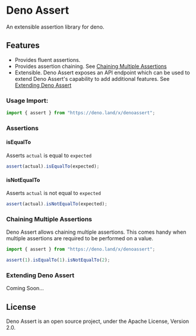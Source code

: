 # Deno Assert

An extensible assertion library for deno.

## Features

* Provides fluent assertions.
* Provides assertion chaining. See [Chaining Multiple Assertions](#chaining-multiple-assertions)
* Extensible. Deno Assert exposes an API endpoint which can be used to extend Deno Assert's capability to add additional features. See [Extending Deno Assert](#extending-deno-assert)

### Usage Import:

```typescript
import { assert } from "https://deno.land/x/denoassert";
```

### Assertions

#### isEqualTo

Asserts `actual` is equal to `expected`

```typescript
assert(actual).isEqualTo(expected);
```

#### isNotEqualTo

Asserts `actual` is not equal to `expected`

```typescript
assert(actual).isNotEqualTo(expected);
```

### Chaining Multiple Assertions

Deno Assert allows chaining multiple assertions. This comes handy when multiple assertions are required to be performed on a value.

```typescript
import { assert } from "https://deno.land/x/denoassert";

assert(1).isEqualTo(1).isNotEqualTo(2);
```


### Extending Deno Assert

Coming Soon...


## License
Deno Assert is an open source project, under the Apache License, Version 2.0.

